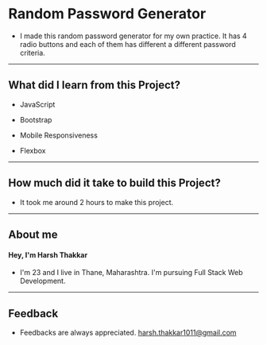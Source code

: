 # Random Password Generator

- I made this random password generator for my own practice. It has 4 radio buttons and each of them has different a different password criteria.

---

## What did I learn from this Project?

- JavaScript

- Bootstrap

- Mobile Responsiveness

- Flexbox

---

## How much did it take to build this Project?

- It took me around 2 hours to make this project.

---

## **About me**

#### **Hey, I'm Harsh Thakkar**

- I'm 23 and I live in Thane, Maharashtra. I'm pursuing Full Stack Web Development.

---

## **Feedback**

- Feedbacks are always appreciated. harsh.thakkar1011@gmail.com
